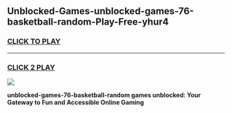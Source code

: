 
## Unblocked-Games-unblocked-games-76-basketball-random-Play-Free-yhur4
<h3>
<a href="https://premium76.site?title=unblocked-games-76-basketball-random&ref=21A">CLICK TO PLAY</a></h3>
<hr>

<h3>
<a href="https://premium76.site?title=unblocked-games-76-basketball-random&ref=21A">CLICK 2 PLAY</a>
  
</h3>

<a href="https://premium76.site?title=unblocked-games-76-basketball-random&ref=21A"><img src="https://clearcache.store/games.png"></a>


**unblocked-games-76-basketball-random games unblocked: Your Gateway to Fun and Accessible Online Gaming**
